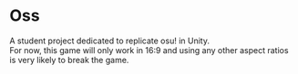 # Oss
A student project dedicated to replicate osu! in Unity. <br>
For now, this game will only work in 16:9 and using any other aspect ratios is very likely to break the game.
